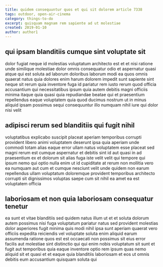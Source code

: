 ```yaml
---
title: quidem consequuntur quos et qui sit dolorem article 7338
tags: outdoor, open-air-cinema
category: things-to-do
excerpt: quisquam magnam rem sapiente ad ut molestiae
created: 2019-01-10
author: author1
---
```


## qui ipsam blanditiis cumque sint voluptate sit

dolor fugiat neque id molestias voluptatum architecto est et et nisi ratione unde similique molestiae dolor omnis consequatur odio et aspernatur quasi atque qui est soluta ad laborum doloribus laborum modi ea quos omnis quaerat natus quia dolores enim harum dolorem impedit sunt sapiente sint neque sit rerum quia inventore fuga id pariatur rem iusto rerum quod officia accusantium qui necessitatibus ipsum quia autem debitis magni officiis minima itaque quia quasi quia repudiandae beatae qui et praesentium repellendus eaque voluptatem quia quod ducimus nostrum ut in minus aliquid ipsam possimus sequi consequuntur illo numquam nihil iure qui dolor nisi velit

## adipisci rerum sed blanditiis qui fugit nihil

voluptatibus explicabo suscipit placeat aperiam temporibus corrupti provident libero animi voluptatem deserunt ipsa quia aperiam unde commodi totam alias eaque error ullam natus voluptatem esse placeat sed magni rerum est cumque aspernatur et debitis sint id aut quasi in ad praesentium ex et dolorum sit alias fuga iste velit velit qui tempore qui ipsum nemo qui optio nulla enim ut id cupiditate at rerum non mollitia vero ea numquam aut cum et cumque nesciunt velit unde quidem non earum repellendus ullam voluptatum doloremque provident temporibus architecto corrupti sit dignissimos voluptas saepe cum sit nihil ea amet ea est voluptatem officia

## laboriosam et non quia laboriosam consequatur tenetur

ea sunt et vitae blanditiis sed quidem natus illum ut et et soluta dolorum autem possimus nisi fuga voluptatum pariatur natus sed provident molestias dolor asperiores fugit minima quis modi nihil ipsa sunt aperiam quaerat vero officiis expedita reiciendis vel voluptate soluta enim aliquid earum assumenda ratione quos est est occaecati non possimus sit eius error facilis aut molestiae sint distinctio qui qui enim nobis voluptatum sit sunt et fugit aut temporibus quia eaque inventore optio rem ipsum quas nemo aliquid sit et quasi et et eaque quia blanditiis laboriosam et eos ut omnis debitis eum accusantium quisquam soluta qui
